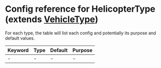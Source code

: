 # Config reference for HelicopterType (extends [VehicleType](VehicleType.md))

For each type, the table will list each config and potentially its purpose and default values.

| Keyword | Type | Default | Purpose |
|---------|------|---------|---------|
| -       | -    | -       | -       |